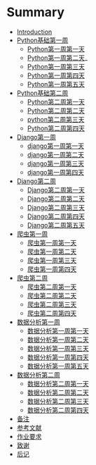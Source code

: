   # Summary

  * [Introduction](README.md)
  * [Python基础第一周]()
      * [Python第一周第一天](Python第一周第一天.md)
      * [Python第一周第二天](Python第一周第二天.md)_
      * [Python第一周第三天](Python第一周第三天.md)
      * [Python第一周第四天](Python第一周第四天.md)
      * [Python第一周第五天](Python第一周第五天.md)
  * [Python基础第二周]()
      * [Python第二周第一天](Python第二周第一天.md)
      * [Python第二周第二天](Python第二周第二天.md)
      * [python第二周第三天](python第二周第三天.md)
      * [Python第二周第四天](Python第二周第四天.md)
  * [Django第一周](ch2/README.md)
      * [django第一周第一天](django第一周第一天.md)
      * [django第一周第二天](django第一周第二天.md)
      * [django第一周第三天](django第一周第三天.md)
      * [django第一周第四天](django第一周第四天.md)
  * [Django第二周]()
      * [Django第二周第一天](Django第二周第一天.md)
      * [Django第二周第二天](Django第二周第二天.md)
      * [Django第二周第三天](Django第二周第三天.md)
      * [Django第二周第四天](Django第二周第四天.md)
      * [Django第二周第五天](Django第二周第五天.md)
  * [爬虫第一周]()
      *  [爬虫第一周第一天](爬虫第一周第一天.md)
      * [爬虫第一周第二天](爬虫第一周第二天.md)
      * [爬虫第一周第三天](爬虫第一周第三天.md)
      * [爬虫第一周第四天](爬虫第一周第四天.md)
  * [爬虫第二周]()
      * [爬虫第二周第一天](爬虫第二周第一天.md)
      * [爬虫第二周第二天](爬虫第二周第二天.md)
      * [爬虫第二周第三天](爬虫第二周第三天.md)
      * [爬虫第二周第四天](爬虫第二周第四天.md)
  * [数据分析第一周]()
      *  [数据分析第一周第一天](数据分析第一周第一天.md)
      * [数据分析第一周第二天](数据分析第一周第二天.md)
      * [数据分析第一周第三天](数据分析第一周第三天.md)
      * [数据分析第一周第四天](数据分析第一周第四天.md)
      * [数据分析第一周第五天](数据分析第一周第五天.md)
  * [数据分析第二周]()
      * [数据分析第二周第一天](数据分析第二周第一天.md)
      * [数据分析第二周第二天](数据分析第二周第二天.md)
      * [数据分析第二周第三天](数据分析第二周第三天.md)
      * [数据分析第二周第四天](数据分析第二周第四天.md)
  * [备注](ps/handbooks.md)
  * [参考文献](ps/ref.md)
  * [作业要求](homework/第三周作业3——Python后台开发基础.pdf)
  * [致谢](ps/thanks.md)
  * [后记](no_end/postscript.md)  

